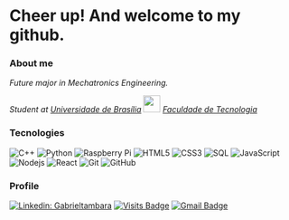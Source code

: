 <h1> Cheer up! And welcome to my github. </h1> 

<h3>About me</h3>

<p><em>Future major in Mechatronics Engineering.
<p> Student at <a href="http://www.unb.br">Universidade de Brasília</a> <img src="https://upload.wikimedia.org/wikipedia/commons/thumb/c/c3/Webysther_20160322_-_Logo_UnB_%28sem_texto%29.svg/1280px-Webysther_20160322_-_Logo_UnB_%28sem_texto%29.svg.png" width="30"> <a href=http://ft.unb.br/>Faculdade de Tecnologia</a>  <img src="https://pbs.twimg.com/profile_images/1072505144003174400/5jKEz1Sm_400x400.jpg" width="15"></br></em>

<h3>Tecnologies</h3>

![C++](https://img.shields.io/badge/-C/C++-3f7abd?style=flat-square&logo=c)
![Python](https://img.shields.io/badge/-Python-3f7abd?style=flat-square&logo=Python&logoColor=yellow)
![Raspberry Pi](https://img.shields.io/badge/-Raspberry%20Pi-3f7abd?style=flat-square&logo=Raspberry-Pi&logoColor=white)
![HTML5](https://img.shields.io/badge/-HTML5-3f7abd?style=flat-square&logo=html5&logoColor=red)
![CSS3](https://img.shields.io/badge/-CSS3-1572B6?style=flat-square&logo=css3)
![SQL](https://img.shields.io/badge/-mySQL-3f7abd?style=flat-square&logo=mySQL&logoColor=white)
![JavaScript](https://img.shields.io/badge/-JavaScript-3f7abd?style=flat-square&logo=javascript)
![Nodejs](https://img.shields.io/badge/-Nodejs-3f7abd?style=flat-square&logo=Node.js&logoColor=ADFFAD)
![React](https://img.shields.io/badge/-React-3f7abd?style=flat-square&logo=react)
![Git](https://img.shields.io/badge/-Git-3f7abd?style=flat-square&logo=git)
![GitHub](https://img.shields.io/badge/-GitHub-3f7abd?style=flat-square&logo=github)

<h3>Profile</h3>

[![Linkedin: Gabrieltambara](https://img.shields.io/badge/-GabrielTambara-3f7abd?style=flat-square&logo=Linkedin&logoColor=white&link=https://www.linkedin.com/in/gabriel-tambara-rabelo/)](https://www.linkedin.com/in/gabriel-tambara-rabelo/)
[![Visits Badge](https://badges.pufler.dev/visits/puf17640/git-badges?color=white&labelColor=3f7abd)](https://badges.pufler.dev)
[![Gmail Badge](https://img.shields.io/badge/-gtambararab@gmail.com-3f7abd?style=flat-square&logo=Gmail&logoColor=white&link=mailto:gtambararab@gmail.com)](mailto:gtambararab@gmail.com)
